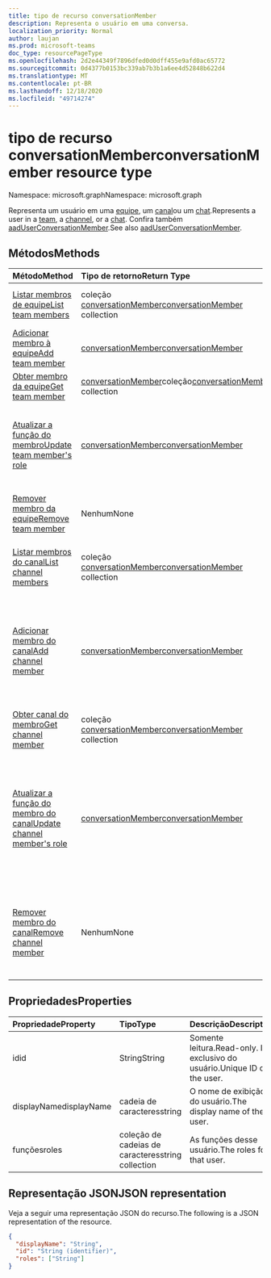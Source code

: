 ```yaml
---
title: tipo de recurso conversationMember
description: Representa o usuário em uma conversa.
localization_priority: Normal
author: laujan
ms.prod: microsoft-teams
doc_type: resourcePageType
ms.openlocfilehash: 2d2e44349f7896dfed0d0dff455e9afd0ac65772
ms.sourcegitcommit: 0d4377b0153bc339ab7b3b1a6ee4d52848b622d4
ms.translationtype: MT
ms.contentlocale: pt-BR
ms.lasthandoff: 12/18/2020
ms.locfileid: "49714274"
---
```

# <a name="conversationmember-resource-type"></a><span data-ttu-id="1d534-103">tipo de recurso conversationMember</span><span class="sxs-lookup"><span data-stu-id="1d534-103">conversationMember resource type</span></span>

<span data-ttu-id="1d534-104">Namespace: microsoft.graph</span><span class="sxs-lookup"><span data-stu-id="1d534-104">Namespace: microsoft.graph</span></span>

<span data-ttu-id="1d534-105">Representa um usuário em uma [equipe](team.md), um [canal](channel.md)ou um [chat](chat.md).</span><span class="sxs-lookup"><span data-stu-id="1d534-105">Represents a user in a [team](team.md), a [channel](channel.md), or a [chat](chat.md).</span></span>
<span data-ttu-id="1d534-106">Confira também [aadUserConversationMember](aaduserconversationmember.md).</span><span class="sxs-lookup"><span data-stu-id="1d534-106">See also [aadUserConversationMember](aaduserconversationmember.md).</span></span>

## <a name="methods"></a><span data-ttu-id="1d534-107">Métodos</span><span class="sxs-lookup"><span data-stu-id="1d534-107">Methods</span></span>

| <span data-ttu-id="1d534-108">Método</span><span class="sxs-lookup"><span data-stu-id="1d534-108">Method</span></span>       | <span data-ttu-id="1d534-109">Tipo de retorno</span><span class="sxs-lookup"><span data-stu-id="1d534-109">Return Type</span></span>  |<span data-ttu-id="1d534-110">Descrição</span><span class="sxs-lookup"><span data-stu-id="1d534-110">Description</span></span>|
|:---------------|:--------|:----------|
|[<span data-ttu-id="1d534-111">Listar membros de equipe</span><span class="sxs-lookup"><span data-stu-id="1d534-111">List team members</span></span>](../api/team-list-members.md)|<span data-ttu-id="1d534-112">coleção [conversationMember](../resources/conversationmember.md)</span><span class="sxs-lookup"><span data-stu-id="1d534-112">[conversationMember](../resources/conversationmember.md) collection</span></span>|<span data-ttu-id="1d534-113">Obtenha a lista de membros nessa equipe.</span><span class="sxs-lookup"><span data-stu-id="1d534-113">Get the list of members in the team.</span></span>|
|[<span data-ttu-id="1d534-114">Adicionar membro à equipe</span><span class="sxs-lookup"><span data-stu-id="1d534-114">Add team member</span></span>](../api/team-post-members.md)|[<span data-ttu-id="1d534-115">conversationMember</span><span class="sxs-lookup"><span data-stu-id="1d534-115">conversationMember</span></span>](../resources/conversationmember.md)|<span data-ttu-id="1d534-116">Adicione um novo membro à equipe.</span><span class="sxs-lookup"><span data-stu-id="1d534-116">Add a new member to the team.</span></span>|
|[<span data-ttu-id="1d534-117">Obter membro da equipe</span><span class="sxs-lookup"><span data-stu-id="1d534-117">Get team member</span></span>](../api/team-get-members.md) | <span data-ttu-id="1d534-118">[conversationMember](conversationmember.md)coleção</span><span class="sxs-lookup"><span data-stu-id="1d534-118">[conversationMember](conversationmember.md) collection</span></span> | <span data-ttu-id="1d534-119">Obtenha um membro na equipe.</span><span class="sxs-lookup"><span data-stu-id="1d534-119">Get a member in the team.</span></span>|
|[<span data-ttu-id="1d534-120">Atualizar a função do membro</span><span class="sxs-lookup"><span data-stu-id="1d534-120">Update team member's role</span></span>](../api/team-update-members.md)|[<span data-ttu-id="1d534-121">conversationMember</span><span class="sxs-lookup"><span data-stu-id="1d534-121">conversationMember</span></span>](../resources/conversationmember.md)|<span data-ttu-id="1d534-122">Alterar um membro para um proprietário ou voltar para um membro regular.</span><span class="sxs-lookup"><span data-stu-id="1d534-122">Change a member to an owner or back to a regular member.</span></span>|
|[<span data-ttu-id="1d534-123">Remover membro da equipe</span><span class="sxs-lookup"><span data-stu-id="1d534-123">Remove team member</span></span>](../api/team-delete-members.md)|<span data-ttu-id="1d534-124">Nenhum</span><span class="sxs-lookup"><span data-stu-id="1d534-124">None</span></span>|<span data-ttu-id="1d534-125">Remova um membro existente da equipe.</span><span class="sxs-lookup"><span data-stu-id="1d534-125">Remove an existing member from the team.</span></span>|
|[<span data-ttu-id="1d534-126">Listar membros do canal</span><span class="sxs-lookup"><span data-stu-id="1d534-126">List channel members</span></span>](../api/channel-list-members.md) | <span data-ttu-id="1d534-127">coleção [conversationMember](conversationmember.md)</span><span class="sxs-lookup"><span data-stu-id="1d534-127">[conversationMember](conversationmember.md) collection</span></span> | <span data-ttu-id="1d534-128">Obter a lista de todos os membros em um canal.</span><span class="sxs-lookup"><span data-stu-id="1d534-128">Get the list of all members in a channel.</span></span>|
|[<span data-ttu-id="1d534-129">Adicionar membro do canal</span><span class="sxs-lookup"><span data-stu-id="1d534-129">Add channel member</span></span>](../api/channel-post-members.md) | [<span data-ttu-id="1d534-130">conversationMember</span><span class="sxs-lookup"><span data-stu-id="1d534-130">conversationMember</span></span>](conversationmember.md) | <span data-ttu-id="1d534-131">Adicionar um membro a um canal.</span><span class="sxs-lookup"><span data-stu-id="1d534-131">Add a member to a channel.</span></span> <span data-ttu-id="1d534-132">Suportado só para o`channel`com MembershipType de.`private`</span><span class="sxs-lookup"><span data-stu-id="1d534-132">Only supported for `channel`with membershipType of `private`.</span></span>|
|[<span data-ttu-id="1d534-133">Obter canal do membro</span><span class="sxs-lookup"><span data-stu-id="1d534-133">Get channel member</span></span>](../api/channel-get-members.md) | <span data-ttu-id="1d534-134">coleção [conversationMember](conversationmember.md)</span><span class="sxs-lookup"><span data-stu-id="1d534-134">[conversationMember](conversationmember.md) collection</span></span> | <span data-ttu-id="1d534-135">Obtenha um membro em um canal.</span><span class="sxs-lookup"><span data-stu-id="1d534-135">Get a member in a channel.</span></span>|
|[<span data-ttu-id="1d534-136">Atualizar a função do membro do canal</span><span class="sxs-lookup"><span data-stu-id="1d534-136">Update channel member's role</span></span>](../api/channel-update-members.md) | [<span data-ttu-id="1d534-137">conversationMember</span><span class="sxs-lookup"><span data-stu-id="1d534-137">conversationMember</span></span>](conversationmember.md) | <span data-ttu-id="1d534-138">Atualize as propriedades de um membro do canal.</span><span class="sxs-lookup"><span data-stu-id="1d534-138">Update the properties of a member of the channel.</span></span> <span data-ttu-id="1d534-139">Suportado só para o canal com MembershipType de`private`.</span><span class="sxs-lookup"><span data-stu-id="1d534-139">Only supported for channel with membershipType of `private`.</span></span>|
|[<span data-ttu-id="1d534-140">Remover membro do canal</span><span class="sxs-lookup"><span data-stu-id="1d534-140">Remove channel member</span></span>](../api/channel-delete-members.md) | <span data-ttu-id="1d534-141">Nenhum</span><span class="sxs-lookup"><span data-stu-id="1d534-141">None</span></span> | <span data-ttu-id="1d534-142">Exclua um membro de um canal.</span><span class="sxs-lookup"><span data-stu-id="1d534-142">Delete a member from a channel.</span></span> <span data-ttu-id="1d534-143">Suportado só com o `channelType` de `private`.</span><span class="sxs-lookup"><span data-stu-id="1d534-143">Only supported for `channelType` of `private`.</span></span>|

## <a name="properties"></a><span data-ttu-id="1d534-144">Propriedades</span><span class="sxs-lookup"><span data-stu-id="1d534-144">Properties</span></span>

| <span data-ttu-id="1d534-145">Propriedade</span><span class="sxs-lookup"><span data-stu-id="1d534-145">Property</span></span>   | <span data-ttu-id="1d534-146">Tipo</span><span class="sxs-lookup"><span data-stu-id="1d534-146">Type</span></span> |<span data-ttu-id="1d534-147">Descrição</span><span class="sxs-lookup"><span data-stu-id="1d534-147">Description</span></span>|
|:---------------|:--------|:----------|
|<span data-ttu-id="1d534-148">id</span><span class="sxs-lookup"><span data-stu-id="1d534-148">id</span></span>|<span data-ttu-id="1d534-149">String</span><span class="sxs-lookup"><span data-stu-id="1d534-149">String</span></span>| <span data-ttu-id="1d534-150">Somente leitura.</span><span class="sxs-lookup"><span data-stu-id="1d534-150">Read-only.</span></span> <span data-ttu-id="1d534-151">ID exclusivo do usuário.</span><span class="sxs-lookup"><span data-stu-id="1d534-151">Unique ID of the user.</span></span>|
|<span data-ttu-id="1d534-152">displayName</span><span class="sxs-lookup"><span data-stu-id="1d534-152">displayName</span></span>| <span data-ttu-id="1d534-153">cadeia de caracteres</span><span class="sxs-lookup"><span data-stu-id="1d534-153">string</span></span> | <span data-ttu-id="1d534-154">O nome de exibição do usuário.</span><span class="sxs-lookup"><span data-stu-id="1d534-154">The display name of the user.</span></span> |
|<span data-ttu-id="1d534-155">funções</span><span class="sxs-lookup"><span data-stu-id="1d534-155">roles</span></span>| <span data-ttu-id="1d534-156">coleção de cadeias de caracteres</span><span class="sxs-lookup"><span data-stu-id="1d534-156">string collection</span></span> | <span data-ttu-id="1d534-157">As funções desse usuário.</span><span class="sxs-lookup"><span data-stu-id="1d534-157">The roles for that user.</span></span> |

## <a name="json-representation"></a><span data-ttu-id="1d534-158">Representação JSON</span><span class="sxs-lookup"><span data-stu-id="1d534-158">JSON representation</span></span>

<span data-ttu-id="1d534-159">Veja a seguir uma representação JSON do recurso.</span><span class="sxs-lookup"><span data-stu-id="1d534-159">The following is a JSON representation of the resource.</span></span>

<!-- {
  "blockType": "resource",
  "optionalProperties": [

  ],
  "@odata.type": "microsoft.graph.conversationMember",
  "baseType": "",
  "keyProperty": "id"
}-->

```json
{
  "displayName": "String",
  "id": "String (identifier)",
  "roles": ["String"]
}
```

<!-- uuid: 16cd6b66-4b1a-43a1-adaf-3a886856ed98
2019-02-04 14:57:30 UTC -->
<!-- {
  "type": "#page.annotation",
  "description": "conversationMember resource",
  "keywords": "",
  "section": "documentation",
  "tocPath": ""
}-->

